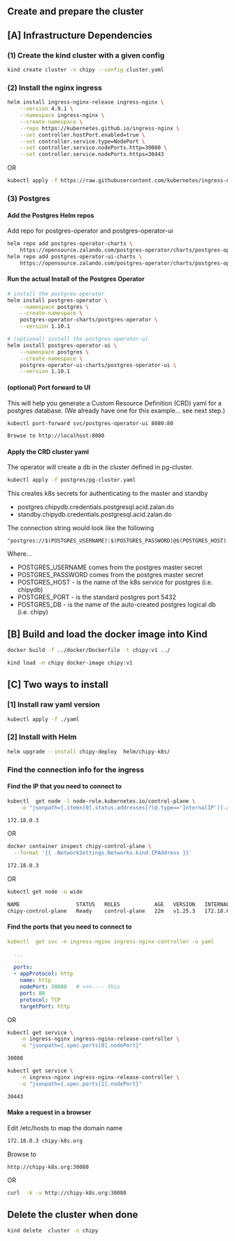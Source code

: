 ## Create and prepare the cluster


## [A] Infrastructure Dependencies

### (1) Create the kind cluster with a given config

```bash
kind create cluster -n chipy --config cluster.yaml
```

### (2) Install the nginx ingress

```bash
helm install ingress-nginx-release ingress-nginx \
    --version 4.9.1 \
    --namespace ingress-nginx \
    --create-namespace \
    --repo https://kubernetes.github.io/ingress-nginx \
    --set controller.hostPort.enabled=true \
    --set controller.service.type=NodePort \
    --set controller.service.nodePorts.http=30080 \
    --set controller.service.nodePorts.https=30443 
```

OR

```bash
kubectl apply -f https://raw.githubusercontent.com/kubernetes/ingress-nginx/main/deploy/static/provider/kind/deploy.yaml
```

### (3) Postgres

#### Add the Postgres Helm repos

Add repo for postgres-operator and postgres-operator-ui
```bash
helm repo add postgres-operator-charts \
    https://opensource.zalando.com/postgres-operator/charts/postgres-operator
helm repo add postgres-operator-ui-charts \
    https://opensource.zalando.com/postgres-operator/charts/postgres-operator-ui
```

#### Run the actual Install of the Postgres Operator

```bash
# install the postgres-operator
helm install postgres-operator \
    --namespace postgres \
    --create-namespace \
    postgres-operator-charts/postgres-operator \
    --version 1.10.1

# (optional) install the postgres-operator-ui 
helm install postgres-operator-ui \
    --namespace postgres \
    --create-namespace \
    postgres-operator-ui-charts/postgres-operator-ui \
    --version 1.10.1
```

#### (optional) Port forward to UI 

This will help you generate a Custom Resource Definition (CRD) yaml for a postgres
database. (We already have one for this example... see next step.)

```bash
kubectl port-forward svc/postgres-operator-ui 8080:80

Browse to http://localhost:8080
```

#### Apply the CRD cluster yaml 

The operator will create a db in the cluster defined in pg-cluster.

```bash
kubectl apply -f postgres/pg-cluster.yaml
```

This creates k8s secrets for authenticating to the master and standby
- postgres.chipydb.credentials.postgresql.acid.zalan.do
- standby.chipydb.credentials.postgresql.acid.zalan.do

The connection string would look like the following
```
"postgres://$(POSTGRES_USERNAME):$(POSTGRES_PASSWORD)@$(POSTGRES_HOST):$(POSTGRES_PORT)/$(POSTGRES_DB)"
```
Where...
- POSTGRES_USERNAME comes from the postgres master secret
- POSTGRES_PASSWORD comes from the postgres master secret
- POSTGRES_HOST - is the name of the k8s service for postgres (i.e. chipydb)
- POSTGRES_PORT - is the standard postgres port 5432
- POSTGRES_DB - is the name of the auto-created postgres logical db (i.e. chipy)


## [B] Build and load the docker image into Kind

```bash
docker build -f ../docker/Dockerfile -t chipy:v1 ../

kind load -n chipy docker-image chipy:v1
```

## [C] Two ways to install

### [1] Install raw yaml version

```bash
kubectl apply -f ./yaml 
```

### [2] Install with Helm

```bash
helm upgrade --install chipy-deploy  helm/chipy-k8s/ 

```

### Find the connection info for the ingress


#### Find the IP that you need to connect to

```bash
kubectl  get node -l node-role.kubernetes.io/control-plane \
    -o "jsonpath={.items[0].status.addresses[?(@.type=='InternalIP')].address}"

172.18.0.3
```

OR

```bash
docker container inspect chipy-control-plane \
  --format '{{ .NetworkSettings.Networks.kind.IPAddress }}'

172.18.0.3
```

OR

```bash
kubectl get node -o wide
```

```bash
NAME                  STATUS   ROLES           AGE   VERSION   INTERNAL-IP   EXTERNAL-IP   OS-IMAGE             KERNEL-VERSION      CONTAINER-RUNTIME
chipy-control-plane   Ready    control-plane   22m   v1.25.3   172.18.0.4    <none>        Ubuntu 22.04.1 LTS   5.15.0-94-generic   containerd://1.6.9
```

#### Find the ports that you need to connect to


```yaml
kubectl  get svc -n ingress-nginx ingress-nginx-controller -o yaml
```

```yaml
  ...
  ...
  ports:
  - appProtocol: http
    name: http
    nodePort: 30080   # <<<---- this
    port: 80
    protocol: TCP
    targetPort: http
```

OR 

```bash
kubectl get service \
    -n ingress-nginx ingress-nginx-release-controller \
    -o "jsonpath={.spec.ports[0].nodePort}"

30080

kubectl get service \
    -n ingress-nginx ingress-nginx-release-controller \
    -o "jsonpath={.spec.ports[1].nodePort}"

30443
```

#### Make a request in a browser

Edit /etc/hosts to map the domain name

```bash
172.18.0.3 chipy-k8s.org
```

Browse to 
```
http://chipy-k8s.org:30080 
```

OR

```bash
curl  -k -v http://chipy-k8s.org:30080
```


## Delete the cluster when done

```bash
kind delete  cluster -n chipy
```



